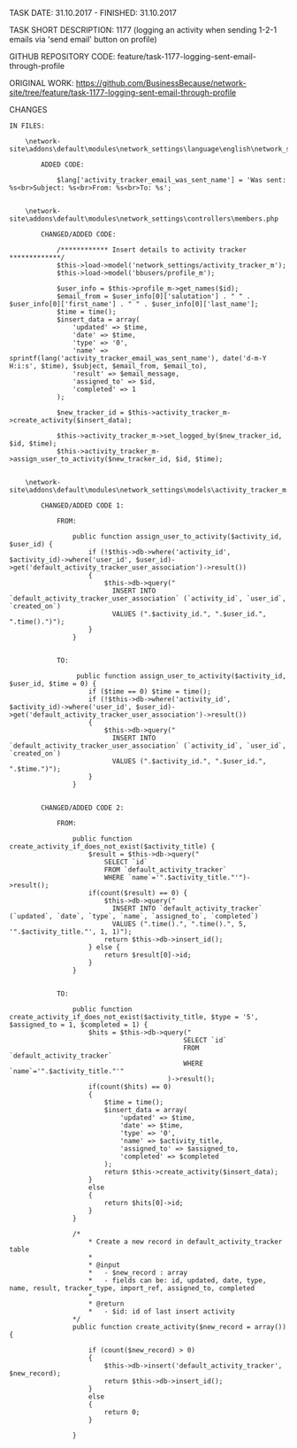 TASK DATE: 31.10.2017 - FINISHED: 31.10.2017

TASK SHORT DESCRIPTION: 1177 (logging an activity when sending 1-2-1 emails via 'send email' button on profile)

GITHUB REPOSITORY CODE: feature/task-1177-logging-sent-email-through-profile

ORIGINAL WORK: https://github.com/BusinessBecause/network-site/tree/feature/task-1177-logging-sent-email-through-profile


CHANGES
 
	IN FILES: 
		
		\network-site\addons\default\modules\network_settings\language\english\network_settings_lang.php
		
			ADDED CODE: 
			
				$lang['activity_tracker_email_was_sent_name'] = 'Was sent: %s<br>Subject: %s<br>From: %s<br>To: %s';
	
	
		\network-site\addons\default\modules\network_settings\controllers\members.php	
		
			CHANGED/ADDED CODE: 
			
				/************ Insert details to activity tracker *************/
				$this->load->model('network_settings/activity_tracker_m');
				$this->load->model('bbusers/profile_m');
		
				$user_info = $this->profile_m->get_names($id);
				$email_from = $user_info[0]['salutation'] . " " . $user_info[0]['first_name'] . " " . $user_info[0]['last_name'];
				$time = time();
				$insert_data = array(
					'updated' => $time, 
					'date' => $time, 
					'type' => '0', 
					'name' => sprintf(lang('activity_tracker_email_was_sent_name'), date('d-m-Y H:i:s', $time), $subject, $email_from, $email_to), 
					'result' => $email_message, 
					'assigned_to' => $id, 
					'completed' => 1			
				);			
				
				$new_tracker_id = $this->activity_tracker_m->create_activity($insert_data);
				
				$this->activity_tracker_m->set_logged_by($new_tracker_id, $id, $time);
				$this->activity_tracker_m->assign_user_to_activity($new_tracker_id, $id, $time);
						
			
		\network-site\addons\default\modules\network_settings\models\activity_tracker_m.php	
			
			CHANGED/ADDED CODE 1:  
				
				FROM: 
				
					public function assign_user_to_activity($activity_id, $user_id) {
						if (!$this->db->where('activity_id', $activity_id)->where('user_id', $user_id)->get('default_activity_tracker_user_association')->result())
						{
							$this->db->query("
							  INSERT INTO `default_activity_tracker_user_association` (`activity_id`, `user_id`, `created_on`)
							  VALUES (".$activity_id.", ".$user_id.", ".time().")");
						}
					}
					
					
				TO: 
				
					 public function assign_user_to_activity($activity_id, $user_id, $time = 0) {
						if ($time == 0) $time = time();
						if (!$this->db->where('activity_id', $activity_id)->where('user_id', $user_id)->get('default_activity_tracker_user_association')->result())
						{
							$this->db->query("
							  INSERT INTO `default_activity_tracker_user_association` (`activity_id`, `user_id`, `created_on`)
							  VALUES (".$activity_id.", ".$user_id.", ".$time.")");
						}
					}
					
					
			CHANGED/ADDED CODE 2:  
				
				FROM: 
				
					public function create_activity_if_does_not_exist($activity_title) {
						$result = $this->db->query("
							SELECT `id`
							FROM `default_activity_tracker`
							WHERE `name`='".$activity_title."'")->result();
						if(count($result) == 0) {
							$this->db->query("
							  INSERT INTO `default_activity_tracker` (`updated`, `date`, `type`, `name`, `assigned_to`, `completed`)
							  VALUES (".time().", ".time().", 5, '".$activity_title."', 1, 1)");
							return $this->db->insert_id();
						} else {
							return $result[0]->id;
						}
					}
					
					
				TO: 
				
					public function create_activity_if_does_not_exist($activity_title, $type = '5', $assigned_to = 1, $completed = 1) {
						$hits = $this->db->query("
												SELECT `id`
												FROM `default_activity_tracker`
												WHERE `name`='".$activity_title."'"
											)->result();
						if(count($hits) == 0) 
						{
							$time = time();
							$insert_data = array(
								'updated' => $time, 
								'date' => $time, 
								'type' => '0', 
								'name' => $activity_title, 
								'assigned_to' => $assigned_to, 
								'completed' => $completed			
							);
							return $this->create_activity($insert_data);
						} 
						else 
						{
							return $hits[0]->id;
						}
					}

					/*
						* Create a new record in default_activity_tracker table
						*
						* @input
						*	- $new_record : array
						*	- fields can be: id, updated, date, type, name, result, tracker_type, import_ref, assigned_to, completed
						*
						* @return
						*	- $id: id of last insert activity
					*/
					public function create_activity($new_record = array()) {
						
						if (count($new_record) > 0) 
						{
							$this->db->insert('default_activity_tracker', $new_record);
							return $this->db->insert_id();
						}
						else 
						{
							return 0;
						}
						
					}
